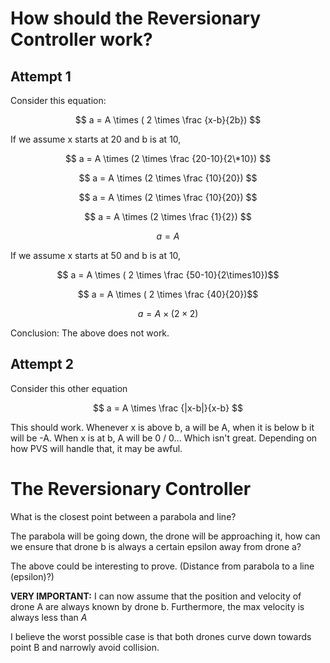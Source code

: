 # How should the Reversionary Controller work?

## Attempt 1

Consider this equation:

$$ a = A \times ( 2 \times \frac {x-b}{2b}) $$

If we assume x starts at 20 and b is at 10,

$$ a = A \times (2 \times \frac {20-10}{2\*10}) $$

$$ a = A \times (2 \times \frac {10}{20}) $$

$$ a = A \times (2 \times \frac {10}{20}) $$

$$ a = A \times (2 \times \frac {1}{2}) $$

$$ a = A $$

If we assume x starts at 50 and b is at 10,

$$ a = A \times ( 2 \times \frac {50-10}{2\times10})$$

$$ a = A \times ( 2 \times \frac {40}{20})$$

$$ a = A \times ( 2 \times 2)$$

Conclusion: The above does not work.

## Attempt 2

Consider this other equation

$$ a = A \times \frac {|x-b|}{x-b} $$

This should work. Whenever x is above b, a will be A, when it is below b it will
be -A. When x is at b, A will be 0 / 0... Which isn't great. Depending on how
PVS will handle that, it may be awful.

# The Reversionary Controller

What is the closest point between a parabola and line?

The parabola will be going down, the drone will be approaching it, how can we
ensure that drone b is always a certain epsilon away from drone a?

The above could be interesting to prove. (Distance from parabola to a line (epsilon)?)

**VERY IMPORTANT:** I can now assume that the position and velocity of drone A are
always known by drone b. Furthermore, the max velocity is always less than $A$

I believe the worst possible case is that both drones curve down towards point B
and narrowly avoid collision.
